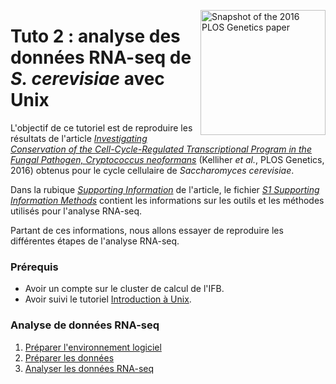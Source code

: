 <img align="right" width="200px" 
    src="img/plos_genetics_2016.png"
    alt="Snapshot of the 2016 PLOS Genetics paper">

# Tuto 2 : analyse des données RNA-seq de *S. cerevisiae* avec Unix

L'objectif de ce tutoriel est de reproduire les résultats de l'article [*Investigating Conservation of the Cell-Cycle-Regulated Transcriptional Program in the Fungal Pathogen, Cryptococcus neoformans*](https://journals.plos.org/plosgenetics/article?id=10.1371/journal.pgen.1006453) (Kelliher *et al.*, PLOS Genetics, 2016) obtenus pour le cycle cellulaire de *Saccharomyces cerevisiae*.

Dans la rubique [*Supporting Information*](https://journals.plos.org/plosgenetics/article?id=10.1371/journal.pgen.1006453#sec011) de l'article, le fichier [*S1 Supporting Information Methods*](https://doi.org/10.1371/journal.pgen.1006453.s001) contient les informations sur les outils et les méthodes utilisés pour l'analyse RNA-seq.

Partant de ces informations, nous allons essayer de reproduire les différentes étapes de l'analyse RNA-seq.

### Prérequis

- Avoir un compte sur le cluster de calcul de l'IFB.
- Avoir suivi le tutoriel [Introduction à Unix](../tutorial_1/tutorial.md).

### Analyse de données RNA-seq

1. [Préparer l'environnement logiciel](1_env_logiciel_module.md)
1. [Préparer les données](2_donnees.md)
1. [Analyser les données RNA-seq](3_analyse.md)
